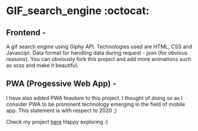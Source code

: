 <h1>GIF_search_engine :octocat:</h1>
<h2> Frontend - </h2>
A gif search engine using Giphy API.
Technologies used are HTML, CSS and Javascipt. Data format for handling data during request - json (for obvious reasons).
You can obviously fork this project and add more animations such as scss and make it beautiful.

<h2> PWA (Progessive Web App) - </h2>
I have also added PWA feauture to this project. I thought of doing so as I consider PWA to be prominent technology emerging in the field of mobile app. This statement is with respect to 2020 ;)

Check my project [here](https://shreyansh-05.github.io/GIF_search_engine/GIF_search/)
Happy exploring :)
